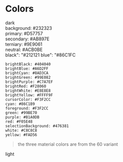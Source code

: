 

# Colors

dark  
    background: #232323  
    primary: #D57757  
    secondary: #AB897E  
    terniary: #9E9061  
    neutral: #ACB0BE  
    black": "#212121
    blue": "#86C1FC

    brightBlack: #404040
    brightBlue: #A6D2FF
    brightCyan: #8AD3CA
    brightGreen: #99E082
    brightPurple: #C7A7EF
    brightRed: #F28060
    brightWhite: #E8E8E8
    brightYellow: #FFFF9F
    cursorColor: #F3F2CC
    cyan: #86C1B9
    foreground: #F3F2CC
    green: #99BE70
    purple: #B1A0DB
    red: #F05E48
    selectionBackground: #476381
    white: #C8C8C8
    yellow: #FAD56
>the three material colors are from the 60 variant

light
